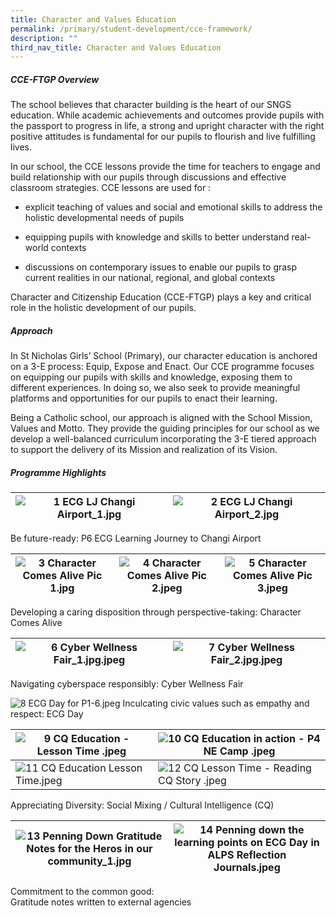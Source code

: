 ```yaml
---
title: Character and Values Education
permalink: /primary/student-development/cce-framework/
description: ""
third_nav_title: Character and Values Education
---
```

##### **CCE-FTGP Overview**
The school believes that character building is the heart of our SNGS education. While academic achievements and outcomes provide pupils with the passport to progress in life, a strong and upright character with the right positive attitudes is fundamental for our pupils to flourish and live fulfilling lives. 

In our school, the CCE lessons provide the time for teachers to engage and build relationship with our pupils through discussions and effective classroom strategies. CCE lessons are used for :  

*   explicit teaching of values and social and emotional skills to address the holistic developmental needs of pupils
    
*   equipping pupils with knowledge and skills to better understand real-world contexts
    
*   discussions on contemporary issues to enable our pupils to grasp current realities in our national, regional, and global contexts

Character and Citizenship Education (CCE-FTGP) plays a key and critical role in the holistic development of our pupils.

##### **Approach**  

In St Nicholas Girls’ School (Primary), our character education is anchored on a 3-E process: Equip, Expose and Enact. Our CCE programme focuses on equipping our pupils with skills and knowledge, exposing them to different experiences. In doing so, we also seek to provide meaningful platforms and opportunities for our pupils to enact their learning.
 
Being a Catholic school, our approach is aligned with the School Mission, Values and Motto. They provide the guiding principles for our school as we develop a well-balanced curriculum incorporating the 3-E tiered approach to support the delivery of its Mission and realization of its Vision.

##### **Programme Highlights**

| ![1 ECG LJ  Changi Airport_1.jpg](https://chijstnicholasgirls-moe-edu-sg-admin.cwp.sg/qql/slot/u569/Student%20Development/CCE/CCE-FTGP/1%20ECG%20LJ%20%20Changi%20Airport_1.jpg) | ![2 ECG LJ  Changi Airport_2.jpg](https://chijstnicholasgirls-moe-edu-sg-admin.cwp.sg/qql/slot/u569/Student%20Development/CCE/CCE-FTGP/2%20ECG%20LJ%20%20Changi%20Airport_2.jpg) |
| --- | --- |

Be future-ready: P6 ECG Learning Journey to Changi Airport
  
| ![3 Character Comes Alive Pic 1.jpg](https://chijstnicholasgirls-moe-edu-sg-admin.cwp.sg/qql/slot/u569/Student%20Development/CCE/CCE-FTGP/3%20Character%20Comes%20Alive%20Pic%201.jpg) | ![4 Character Comes Alive Pic 2.jpeg](https://chijstnicholasgirls-moe-edu-sg-admin.cwp.sg/qql/slot/u569/Student%20Development/CCE/CCE-FTGP/4%20Character%20Comes%20Alive%20Pic%202.jpeg) | ![5 Character Comes Alive Pic 3.jpeg](https://chijstnicholasgirls-moe-edu-sg-admin.cwp.sg/qql/slot/u569/Student%20Development/CCE/CCE-FTGP/5%20Character%20Comes%20Alive%20Pic%203.jpeg) |
| --- | --- | --- |

Developing a caring disposition through perspective-taking: Character Comes Alive

| ![6 Cyber Wellness Fair_1.jpg.jpeg](https://chijstnicholasgirls-moe-edu-sg-admin.cwp.sg/qql/slot/u569/Student%20Development/CCE/CCE-FTGP/6%20Cyber%20Wellness%20Fair_1.jpg.jpeg) | ![7 Cyber Wellness Fair_2.jpg.jpeg](https://chijstnicholasgirls-moe-edu-sg-admin.cwp.sg/qql/slot/u569/Student%20Development/CCE/CCE-FTGP/7%20Cyber%20Wellness%20Fair_2.jpg.jpeg) |
| --- | --- |

Navigating cyberspace responsibly: Cyber Wellness Fair

![8 ECG Day for P1-6.jpeg](https://chijstnicholasgirls-moe-edu-sg-admin.cwp.sg/qql/slot/u569/Student%20Development/CCE/CCE-FTGP/8%20ECG%20Day%20for%20P1-6.jpeg)
Inculcating civic values such as empathy and respect: ECG Day 

| ![9 CQ Education - Lesson Time .jpeg](https://chijstnicholasgirls-moe-edu-sg-admin.cwp.sg/qql/slot/u569/Student%20Development/CCE/CCE-FTGP/9%20CQ%20Education%20-%20Lesson%20Time%20.jpeg) | ![10 CQ Education in action - P4 NE Camp .jpeg](https://chijstnicholasgirls-moe-edu-sg-admin.cwp.sg/qql/slot/u569/Student%20Development/CCE/CCE-FTGP/10%20CQ%20Education%20in%20action%20-%20P4%20NE%20Camp%20.jpeg) |
| --- | --- |
| ![11 CQ Education Lesson Time.jpeg](https://chijstnicholasgirls-moe-edu-sg-admin.cwp.sg/qql/slot/u569/Student%20Development/CCE/CCE-FTGP/11%20CQ%20Education%20Lesson%20Time.jpeg) | ![12 CQ Lesson Time - Reading CQ Story .jpeg](https://chijstnicholasgirls-moe-edu-sg-admin.cwp.sg/qql/slot/u569/Student%20Development/CCE/CCE-FTGP/12%20CQ%20Lesson%20Time%20-%20Reading%20CQ%20Story%20.jpeg) |

Appreciating Diversity: Social Mixing / Cultural Intelligence (CQ)

| ![13 Penning Down Gratitude Notes for the Heros in our community_1.jpg](https://chijstnicholasgirls-moe-edu-sg-admin.cwp.sg/qql/slot/u569/Student%20Development/CCE/CCE-FTGP/13%20Penning%20Down%20Gratitude%20Notes%20for%20the%20Heros%20in%20our%20community_1.jpg) | ![14 Penning down the learning points on ECG Day in ALPS Reflection Journals.jpeg](https://chijstnicholasgirls-moe-edu-sg-admin.cwp.sg/qql/slot/u569/Student%20Development/CCE/CCE-FTGP/14%20Penning%20down%20the%20learning%20points%20on%20ECG%20Day%20in%20ALPS%20Reflection%20Journals.jpeg) |
| --- | --- |

Commitment to the common good:  
Gratitude notes written to external agencies 